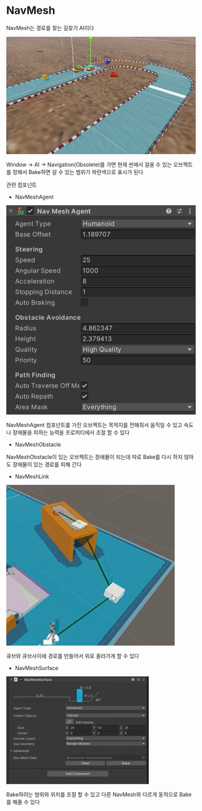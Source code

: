# NavMesh

NavMesh는 경로를 찾는 길찾기 AI이다

![](./Image1.png)

Window → AI → Navigation(Obsolete)를 가면 현재 씬에서 걸을 수 있는 오브젝트를 정해서 Bake하면 갈 수 있는 범위가 파란색으로 표시가 된다

관련 컴포넌트

- NavMeshAgent

 
![](./Image2.png)

NavMeshAgent 컴포넌트를 가진 오브젝트는 목적지를 전해줘서 움직일 수 있고 속도나 장애물을 피하는 능력을 프로퍼티에서 조절 할 수 있다

- NavMeshObstacle

NavMeshObstacle이 있는 오브젝트는 장애물이 되는데 따로 Bake를 다시 하지 않아도 장애물이 있는 경로를 피해 간다

- NavMeshLink

![](./Image3.png)

큐브와 큐브사이에 경로를 만들어서 위로 올라가게 할 수 있다

- NavMeshSurface

![](./Image4.png)

Bake하려는 범위와 위치를 조절 할 수 있고 다른 NavMesh와 다르게 동적으로 Bake를 해줄 수 있다